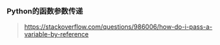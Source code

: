 ### Python的函数参数传递



> https://stackoverflow.com/questions/986006/how-do-i-pass-a-variable-by-reference